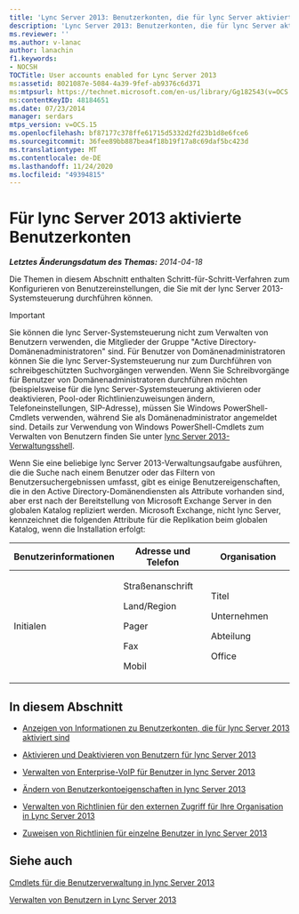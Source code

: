 ```yaml
---
title: 'Lync Server 2013: Benutzerkonten, die für lync Server aktiviert sind'
description: 'Lync Server 2013: Benutzerkonten, die für lync Server aktiviert sind.'
ms.reviewer: ''
ms.author: v-lanac
author: lanachin
f1.keywords:
- NOCSH
TOCTitle: User accounts enabled for Lync Server 2013
ms:assetid: 8021087e-5084-4a39-9fef-ab9376c6d371
ms:mtpsurl: https://technet.microsoft.com/en-us/library/Gg182543(v=OCS.15)
ms:contentKeyID: 48184651
ms.date: 07/23/2014
manager: serdars
mtps_version: v=OCS.15
ms.openlocfilehash: bf87177c378ffe61715d5332d2fd23b1d8e6fce6
ms.sourcegitcommit: 36fee89bb887bea4f18b19f17a8c69daf5bc423d
ms.translationtype: MT
ms.contentlocale: de-DE
ms.lasthandoff: 11/24/2020
ms.locfileid: "49394815"
---
```

# <a name="user-accounts-enabled-for-lync-server-2013"></a>Für lync Server 2013 aktivierte Benutzerkonten

<div data-xmlns="http://www.w3.org/1999/xhtml">

<div class="topic" data-xmlns="http://www.w3.org/1999/xhtml" data-msxsl="urn:schemas-microsoft-com:xslt" data-cs="https://msdn.microsoft.com/">

<div data-asp="https://msdn2.microsoft.com/asp">



</div>

<div id="mainSection">

<div id="mainBody">

<span> </span>

_**Letztes Änderungsdatum des Themas:** 2014-04-18_

Die Themen in diesem Abschnitt enthalten Schritt-für-Schritt-Verfahren zum Konfigurieren von Benutzereinstellungen, die Sie mit der lync Server 2013-Systemsteuerung durchführen können.

<div>


> [!IMPORTANT]  
> Sie können die lync Server-Systemsteuerung nicht zum Verwalten von Benutzern verwenden, die Mitglieder der Gruppe "Active Directory-Domänenadministratoren" sind. Für Benutzer von Domänenadministratoren können Sie die lync Server-Systemsteuerung nur zum Durchführen von schreibgeschützten Suchvorgängen verwenden. Wenn Sie Schreibvorgänge für Benutzer von Domänenadministratoren durchführen möchten (beispielsweise für die lync Server-Systemsteuerung aktivieren oder deaktivieren, Pool-oder Richtlinienzuweisungen ändern, Telefoneinstellungen, SIP-Adresse), müssen Sie Windows PowerShell-Cmdlets verwenden, während Sie als Domänenadministrator angemeldet sind. Details zur Verwendung von Windows PowerShell-Cmdlets zum Verwalten von Benutzern finden Sie unter <A href="lync-server-2013-lync-server-management-shell.md">lync Server 2013-Verwaltungsshell</A>.



</div>

Wenn Sie eine beliebige lync Server 2013-Verwaltungsaufgabe ausführen, die die Suche nach einem Benutzer oder das Filtern von Benutzersuchergebnissen umfasst, gibt es einige Benutzereigenschaften, die in den Active Directory-Domänendiensten als Attribute vorhanden sind, aber erst nach der Bereitstellung von Microsoft Exchange Server in den globalen Katalog repliziert werden. Microsoft Exchange, nicht lync Server, kennzeichnet die folgenden Attribute für die Replikation beim globalen Katalog, wenn die Installation erfolgt:


<table>
<colgroup>
<col style="width: 33%" />
<col style="width: 33%" />
<col style="width: 33%" />
</colgroup>
<thead>
<tr class="header">
<th>Benutzerinformationen</th>
<th>Adresse und Telefon</th>
<th>Organisation</th>
</tr>
</thead>
<tbody>
<tr class="odd">
<td><p>Initialen</p></td>
<td><p>Straßenanschrift</p>
<p>Land/Region</p>
<p>Pager</p>
<p>Fax</p>
<p>Mobil</p></td>
<td><p>Titel</p>
<p>Unternehmen</p>
<p>Abteilung</p>
<p>Office</p></td>
</tr>
</tbody>
</table>


<div>

## <a name="in-this-section"></a>In diesem Abschnitt

  - [Anzeigen von Informationen zu Benutzerkonten, die für lync Server 2013 aktiviert sind](lync-server-2013-viewing-information-about-user-accounts-enabled-for-lync-server.md)

  - [Aktivieren und Deaktivieren von Benutzern für lync Server 2013](lync-server-2013-enabling-and-disabling-users-for-lync-server.md)

  - [Verwalten von Enterprise-VoIP für Benutzer in lync Server 2013](lync-server-2013-managing-enterprise-voice-for-users.md)

  - [Ändern von Benutzerkontoeigenschaften in lync Server 2013](lync-server-2013-modifying-user-account-properties.md)

  - [Verwalten von Richtlinien für den externen Zugriff für Ihre Organisation in Lync Server 2013](lync-server-2013-manage-external-access-policy-for-your-organization.md)

  - [Zuweisen von Richtlinien für einzelne Benutzer in lync Server 2013](lync-server-2013-assigning-per-user-policies.md)

</div>

<div>

## <a name="see-also"></a>Siehe auch


[Cmdlets für die Benutzerverwaltung in lync Server 2013](lync-server-2013-user-management-cmdlets.md)  


[Verwalten von Benutzern in Lync Server 2013](lync-server-2013-managing-users-in-lync-server.md)  
  

</div>

</div>

<span> </span>

</div>

</div>

</div>

